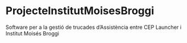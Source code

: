 # ProjecteInstitutMoisesBroggi
 Software per a la gestió de trucades d’Assistència entre CEP Launcher i Institut Moisés Broggi
